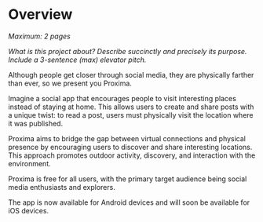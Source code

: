 # Overview

*Maximum: 2 pages*

*What is this project about?*
*Describe succinctly and precisely its purpose.*
*Include a 3-sentence (max) elevator pitch.*

Although people get closer through social media, they are physically farther than ever, so we present you Proxima.

Imagine a social app that encourages people to visit interesting places instead of staying at home. This allows users to create and share posts with a unique twist: to read a post, users must physically visit the location where it was published.


Proxima aims to bridge the gap between virtual connections and physical presence by encouraging users to discover and share interesting locations. This approach promotes outdoor activity, discovery, and interaction with the environment.

Proxima is free for all users, with the primary target audience being social media enthusiasts and explorers. 

The app is now available for Android devices and will soon be available for iOS devices.